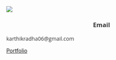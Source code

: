 
<link href="https://fonts.googleapis.com/css2?family=Open+Sans:wght@300&display=swap" rel="stylesheet">

<img src="https://www.linkpicture.com/q/vikStyle.png"/>


<h3 align="center" style="font-family: 'Open Sans', sans-serif; color: #353535;" color ="#353535">Email</h3>
<a class="link" align="center" style="font-family: 'Open Sans', sans-serif; color: #353535;">karthikradha06@gmail.com</a>
<p class="link portfolio" color="blue">
    <a href="https://drive.google.com/file/d/1Hz16Ue1RiB4MQ2gs73mTeSwxiRXLIiQZ/view?usp=sharing">Portfolio</a>
</p>
